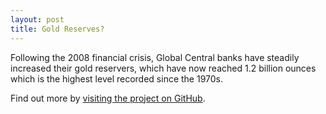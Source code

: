 ```yaml
---
layout: post
title: Gold Reserves?
---
```


Following the 2008 financial crisis, Global Central banks have steadily increased their gold reservers, which have now reached 1.2 billion ounces which is the highest level recorded since the 1970s.

Find out more by [visiting the project on GitHub](https://github.com/mojombo/jekyll).